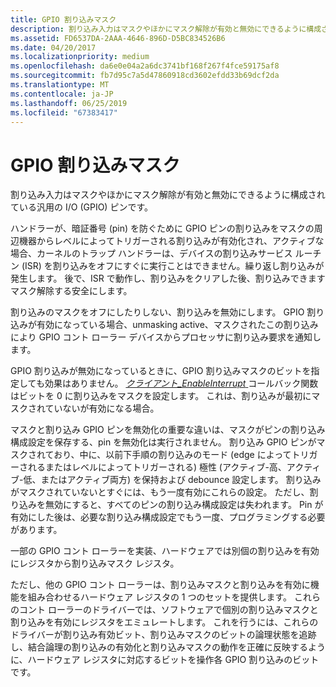 ```yaml
---
title: GPIO 割り込みマスク
description: 割り込み入力はマスクやほかにマスク解除が有効と無効にできるように構成されている汎用の I/O (GPIO) ピンです。
ms.assetid: FD6537DA-2AAA-4646-896D-D5BC834526B6
ms.date: 04/20/2017
ms.localizationpriority: medium
ms.openlocfilehash: da6e0e04a2a6dc3741bf168f267f4fce59175af8
ms.sourcegitcommit: fb7d95c7a5d47860918cd3602efdd33b69dcf2da
ms.translationtype: MT
ms.contentlocale: ja-JP
ms.lasthandoff: 06/25/2019
ms.locfileid: "67383417"
---
```

# <a name="gpio-interrupt-masks"></a>GPIO 割り込みマスク


割り込み入力はマスクやほかにマスク解除が有効と無効にできるように構成されている汎用の I/O (GPIO) ピンです。

ハンドラーが、暗証番号 (pin) を防ぐために GPIO ピンの割り込みをマスクの周辺機器からレベルによってトリガーされる割り込みが有効化され、アクティブな場合、カーネルのトラップ ハンドラーは、デバイスの割り込みサービス ルーチン (ISR) を割り込みをオフにすぐに実行ことはできません。繰り返し割り込みが発生します。 後で、ISR で動作し、割り込みをクリアした後、割り込みできますマスク解除する安全にします。

割り込みのマスクをオフにしたりしない、割り込みを無効にします。 GPIO 割り込みが有効になっている場合、unmasking active、マスクされたこの割り込みにより GPIO コント ローラー デバイスからプロセッサに割り込み要求を通知します。

GPIO 割り込みが無効になっているときに、GPIO 割り込みマスクのビットを指定しても効果はありません。 [*クライアント\_EnableInterrupt* ](https://docs.microsoft.com/windows-hardware/drivers/ddi/content/gpioclx/nc-gpioclx-gpio_client_enable_interrupt)コールバック関数はビットを 0 に割り込みをマスクを設定します。 これは、割り込みが最初にマスクされていないが有効になる場合。

マスクと割り込み GPIO ピンを無効化の重要な違いは、マスクがピンの割り込み構成設定を保存する、pin を無効化は実行されません。 割り込み GPIO ピンがマスクされており、中に、以前下手順の割り込みのモード (edge によってトリガーされるまたはレベルによってトリガーされる) 極性 (アクティブ-高、アクティブ-低、またはアクティブ両方) を保持および debounce 設定します。 割り込みがマスクされていないとすぐには、もう一度有効にこれらの設定。 ただし、割り込みを無効にすると、すべてのピンの割り込み構成設定は失われます。 Pin が有効にした後は、必要な割り込み構成設定でもう一度、プログラミングする必要があります。

一部の GPIO コント ローラーを実装、ハードウェアでは別個の割り込みを有効にレジスタから割り込みマスク レジスタ。

ただし、他の GPIO コント ローラーは、割り込みマスクと割り込みを有効に機能を組み合わせるハードウェア レジスタの 1 つのセットを提供します。 これらのコント ローラーのドライバーでは、ソフトウェアで個別の割り込みマスクと割り込みを有効にレジスタをエミュレートします。 これを行うには、これらのドライバーが割り込み有効ビット、割り込みマスクのビットの論理状態を追跡し、結合論理の割り込みの有効化と割り込みマスクの動作を正確に反映するように、ハードウェア レジスタに対応するビットを操作各 GPIO 割り込みのビットです。

 

 




